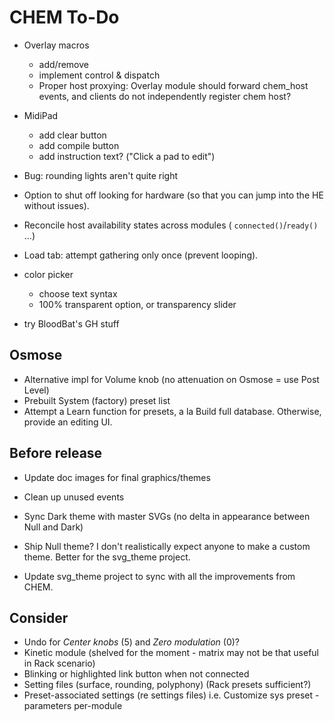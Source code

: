 # CHEM To-Do

- Overlay macros
  - add/remove
  - implement control & dispatch
  - Proper host proxying: Overlay module should forward chem_host events, and clients do not independently register chem host?

- MidiPad
  - add clear button
  - add compile button
  - add instruction text? ("Click a pad to edit")
- Bug: rounding lights aren't quite right
- Option to shut off looking for hardware (so that you can jump into the HE without issues).
- Reconcile host availability states across modules ( `connected()`/`ready()` ...)
- Load tab: attempt gathering only once (prevent looping).
- color picker
  - choose text syntax
  - 100% transparent option, or transparency slider
- try BloodBat's GH stuff

## Osmose

- Alternative impl for Volume knob (no attenuation on Osmose = use Post Level)
- Prebuilt System (factory) preset list
- Attempt a Learn function for presets, a la Build full database.
  Otherwise, provide an editing UI.


## Before release

- Update doc images for final graphics/themes

- Clean up unused events

- Sync Dark theme with master SVGs (no delta in appearance between Null and Dark)

- Ship Null theme? I don't realistically expect anyone to make a custom theme.
  Better for the svg_theme project.

- Update svg_theme project to sync with all the improvements from CHEM.

## Consider

- Undo for _Center knobs_ (5) and _Zero modulation_ (0)?
- Kinetic module (shelved for the moment - matrix may not be that useful in Rack scenario)
- Blinking or highlighted link button when not connected
- Setting files (surface, rounding, polyphony) (Rack presets sufficient?)
- Preset-associated settings (re settings files) i.e. Customize sys preset - parameters per-module
